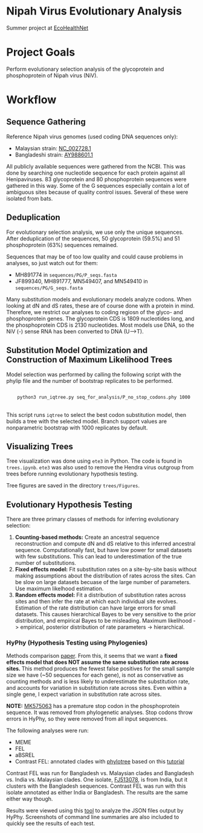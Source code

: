 # Nipah Virus Evolutionary Analysis

Summer project at <a href="https://www.ecohealthalliance.org/program/ecohealthnet" target="_blank">EcoHealthNet</a>

# Project Goals

Perform evolutionary selection analysis of the glycoprotein and phosphoprotein of Nipah virus (NiV). 

# Workflow

## Sequence Gathering

Reference Nipah virus genomes (used coding DNA sequences only):

<ul>
  <li>Malaysian strain: <a href="https://www.ncbi.nlm.nih.gov/nuccore/NC_002728.1" target="_blank">NC_002728.1</a></li>
  <li>Bangladeshi strain: <a href="https://www.ncbi.nlm.nih.gov/nuccore/AY988601.1" target="_blank">AY988601.1</a></li>
</ul>

All publicly available sequences were gathered from the NCBI. This was done by searching one nucleotide sequence for each protein against all Henipaviruses. 83 glycoprotein and 80 phosphoprotein sequences were gathered in this way. Some of the G sequences especially contain a lot of ambiguous sites because of quality control issues. Several of these were isolated from bats.

<!-- After removing extremely low-quality sequences (too many ambiguous nucleotides due to quality control issues, prevents alignment to the reference sequences), there were 79 glycoprotein and 79 phosphoprotein sequences (76/79 are from the same isolates).
 -->
 
## Deduplication

For evolutionary selection analysis, we use only the unique sequences. After deduplication of the sequences, 50 glycoprotein (59.5%) and 51 phosphoprotein (63%) sequences remained. 

Sequences that may be of too low quality and could cause problems in analyses, so just watch out for them:

<ul>
  <li>MH891774 in <code>sequences/PG/P_seqs.fasta</code></li>
  <li>JF899340, MH891777, MN549407, and MN549410 in <code>sequences/PG/G_seqs.fasta</code></li>
</ul>

Many substitution models and evolutionary models analyze codons. When looking at dN and dS rates, these are of course done with a protein in mind. Therefore, we restrict our analyses to coding regiosn of the glyco- and phosphoprotein genes. The glycoprotein CDS is 1809 nucleotides long, and the phosphoprotein CDS is 2130 nucleotides. Most models use DNA, so the NiV (-) sense RNA has been converted to DNA (U-->T). 

## Substitution Model Optimization and Construction of Maximum Likelihood Trees

Model selection was performed by calling the following script with the phylip file and the number of bootstrap replicates to be performed.

<code>
    python3 run_iqtree.py seq_for_analysis/P_no_stop_codons.phy 1000
</code>

<br>This script runs `iqtree` to select the best codon substitution model, then builds a tree with the selected model. Branch support values are nonparametric bootstrap with 1000 replicates by default.

## Visualizing Trees

Tree visualization was done using `ete3` in Python. The code is found in `trees.ipynb`. `ete3` was also used to remove the Hendra virus outgroup from trees before running evolutionary hypothesis testing.

Tree figures are saved in the directory `trees/Figures`.
    
## Evolutionary Hypothesis Testing

There are three primary classes of methods for inferring evolutionary selection:

1. <b>Counting-based methods:</b> Create an ancestral sequence reconstruction and compute dN and dS relative to this inferred ancestral sequence. Computationally fast, but have low power for small datasets with few substitutions. This can lead to underestimation of the true number of substitutions.
2. <b>Fixed effects model:</b> Fit substitution rates on a site-by-site basis without making assumptions about the distribution of rates across the sites. Can be slow on large datasets becuase of the large number of parameters. Use maximum likelhood estimation.
3. <b>Random effects model:</b> Fit a distribution of substitution rates across sites and then infer the rate at which each individual site evolves. Estimation of the rate distribution can have large errors for small datasets. This causes hierarchical Bayes to be very sensitive to the prior distribution, and empirical Bayes to be misleading. Maximum likelihood -> empirical, posterior distribution of rate parameters -> hierarchical. 

### HyPhy (Hypothesis Testing using Phylogenies)

Methods comparison <a href="https://academic.oup.com/mbe/article/22/5/1208/1066893" target="_blank">paper</a>. From this, it seems that we want a <b>fixed effects model that does NOT assume the same substitution rate across sites. </b> This method produces the fewest false positives for the small sample size we have (~50 sequences for each gene), is not as conservative as counting methods and is less likely to underestimate the substitution rate, and accounts for variation in substitution rate across sites. Even within a single gene, I expect variation in substitution rate across sites. 

<b>NOTE:</b> <a href="https://www.ncbi.nlm.nih.gov/nuccore/MK575063" target="_blank">MK575063</a> has a premature stop codon in the phosphoprotein sequence. It was removed from phylogenetic analyses. Stop codons throw errors in HyPhy, so they were removed from all input sequences.

The following analyses were run:

<ul>
    <li>MEME</li>
    <li>FEL</li>
    <li>aBSREL</li>
    <li>Contrast FEL: annotated clades with <a href="http://veg.github.io/phylotree.js/#" target="_blank">phylotree</a> based on this <a href="http://hyphy.org/tutorials/phylotree/" target="_blank">tutorial</a></li>
</ul>

Contrast FEL was run for Bangladesh vs. Malaysian clades and Bangladesh vs. India vs. Malaysian clades. One isolate, <a href="https://www.ncbi.nlm.nih.gov/nuccore/FJ513078" target="blank">FJ513078</a>, is from India, but it clusters with the Bangladesh sequences. Contrast FEL was run with this isolate annotated as either India or Bangladesh. The results are the same either way though.

Results were viewed using this <a href="http://vision.hyphy.org" target="_blank">tool</a> to analyze the JSON files output by HyPhy. Screenshots of command line summaries are also included to quickly see the results of each test.
